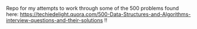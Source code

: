 Repo for my attempts to work through some of the 500 problems found here: https://techiedelight.quora.com/500-Data-Structures-and-Algorithms-interview-questions-and-their-solutions !!
